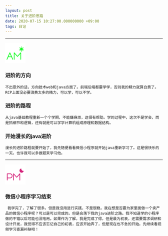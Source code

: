 ```yaml
---
layout: post
title: 关于进阶思路
date: 2020-07-15 10:27:00.000000000 +09:00
tags: 日记
---
```

- - -
![早上](/assets/images/time/morning.png)
### 进阶的方向
 	不出意外的话，方向技术web和java方面了。前端后端都要学学，否则我的精力就算白费了。RCP上面没必要浪费太多的精力，可以学，可以不学。
### 进阶的路程 
 	从java基础教程重新一个个学期，不能嫌麻烦，这很有帮助。学的过程中，这次不是学会，而是抓细节和逻辑，还有就是可以学学计算机组成原理和数据结构。
### 开始漫长的java进阶
 	漫长的进阶路程就要开始了，我先随便看看微信小程序就开始java重新学习了。这是很快乐的一天。也许我可以多做题来学习他。
- - -
![下午](/assets/images/time/afternoon.png)
### 微信小程序学习结束
  	 我学完了，了解了很多。但是我没用进行实践，不是很稳。我在想是否要为家里面做一个卖产品的微信小程序呢？可以是可以完成的。但是会落下我的java进阶之路。我不知道学的小程序做的不错以后可能也没啥用。如果作为了解，我是完成了得，但是最为初衷，还需要需求调研和设计开发，我觉得不应该忘记自己的初衷，应该开始弄了，但是现在也不急的开始。先继续看视频学习查漏补缺吧！